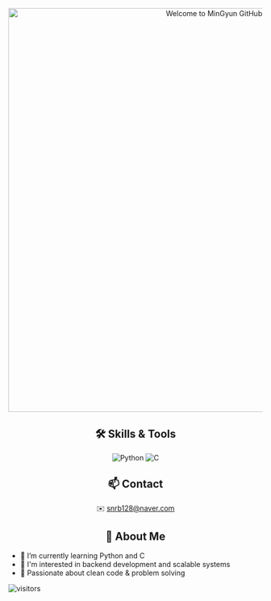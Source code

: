 <p align="center">
  <img
    src="https://raw.githubusercontent.com/MinGyun-Kim/MinGyun-Kim/main/assets/merged_banner_stars.gif"
    alt="Welcome to MinGyun GitHub"
    width="800"
  />
</p>

<div align="center">
  
## 🛠️ Skills & Tools


  ![Python](https://img.shields.io/badge/Python-3776AB?style=flat&logo=python&logoColor=white)
  ![C](https://img.shields.io/badge/C-00599C?style=flat&logo=c&logoColor=white)

</div>

<div align="center">
  
## 📫 Contact

✉️ [snrb128@naver.com](mailto:snrb128@naver.com)

</div>

<div align="center">
  
## 👋 About Me

</div>

- 🌱 I’m currently learning Python and C
- 💼 I'm interested in backend development and scalable systems
- 🧠 Passionate about clean code & problem solving

![visitors](https://komarev.com/ghpvc/?username=snrb128&label=Profile%20views&color=0e75b6&style=flat)
